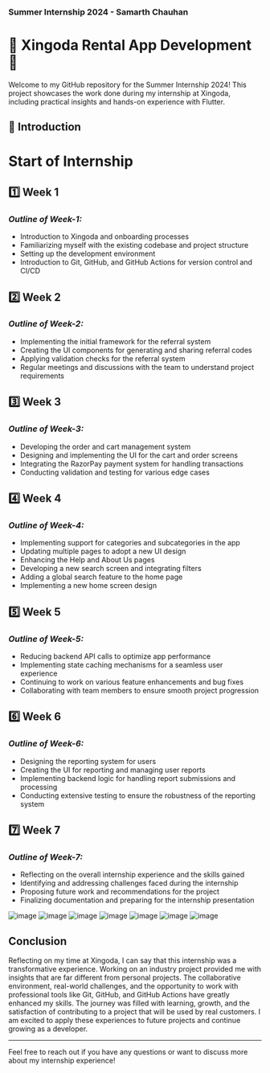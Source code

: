 ### Summer Internship 2024 - Samarth Chauhan

# 🌟 Xingoda Rental App Development 🌟

Welcome to my GitHub repository for the Summer Internship 2024! This project showcases the work done during my internship at Xingoda, including practical insights and hands-on experience with Flutter.

## 🚀 Introduction

# Start of Internship

## 1️⃣ Week 1

### *Outline of Week-1:*

- Introduction to Xingoda and onboarding processes
- Familiarizing myself with the existing codebase and project structure
- Setting up the development environment
- Introduction to Git, GitHub, and GitHub Actions for version control and CI/CD

## 2️⃣ Week 2

### *Outline of Week-2:*

- Implementing the initial framework for the referral system
- Creating the UI components for generating and sharing referral codes
- Applying validation checks for the referral system
- Regular meetings and discussions with the team to understand project requirements

## 3️⃣ Week 3

### *Outline of Week-3:*

- Developing the order and cart management system
- Designing and implementing the UI for the cart and order screens
- Integrating the RazorPay payment system for handling transactions
- Conducting validation and testing for various edge cases

## 4️⃣ Week 4

### *Outline of Week-4:*

- Implementing support for categories and subcategories in the app
- Updating multiple pages to adopt a new UI design
- Enhancing the Help and About Us pages
- Developing a new search screen and integrating filters
- Adding a global search feature to the home page
- Implementing a new home screen design

## 5️⃣ Week 5

### *Outline of Week-5:*

- Reducing backend API calls to optimize app performance
- Implementing state caching mechanisms for a seamless user experience
- Continuing to work on various feature enhancements and bug fixes
- Collaborating with team members to ensure smooth project progression

## 6️⃣ Week 6

### *Outline of Week-6:*

- Designing the reporting system for users
- Creating the UI for reporting and managing user reports
- Implementing backend logic for handling report submissions and processing
- Conducting extensive testing to ensure the robustness of the reporting system

## 7️⃣ Week 7

### *Outline of Week-7:*

- Reflecting on the overall internship experience and the skills gained
- Identifying and addressing challenges faced during the internship
- Proposing future work and recommendations for the project
- Finalizing documentation and preparing for the internship presentation

![image](https://github.com/user-attachments/assets/5522dbbb-1134-4ec6-8d5f-b6f664084746)
![image](https://github.com/user-attachments/assets/a917ffd1-a457-4927-8eaa-559450dd2cbc)
![image](https://github.com/user-attachments/assets/1cd4e358-6249-40eb-a94b-4489acb98887)
![image](https://github.com/user-attachments/assets/7fd74f42-99bb-4b59-bfee-f60746e56bca)
![image](https://github.com/user-attachments/assets/8e08ec60-4319-4121-9e75-b98232dfcc6e)
![image](https://github.com/user-attachments/assets/57540705-dd63-4d88-89a7-72c55be5181e)
![image](https://github.com/user-attachments/assets/1568af7a-9288-4d01-9c25-ef87d65a4a12)


## Conclusion

Reflecting on my time at Xingoda, I can say that this internship was a transformative experience. Working on an industry project provided me with insights that are far different from personal projects. The collaborative environment, real-world challenges, and the opportunity to work with professional tools like Git, GitHub, and GitHub Actions have greatly enhanced my skills. The journey was filled with learning, growth, and the satisfaction of contributing to a project that will be used by real customers. I am excited to apply these experiences to future projects and continue growing as a developer.

---

Feel free to reach out if you have any questions or want to discuss more about my internship experience!
